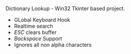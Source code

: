 Dictionary Lookup - Win32 Tkinter based project.

- GLobal Keyboard Hook
- Realtime search
- *ESC* clears buffer
- *Backspace* Support
- Ignores all non alpha characters
